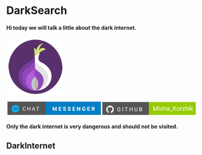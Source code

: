 # DarkSearch
#### Hi today we will talk a little about the dark internet.
<img width="30.0%" src="TorPng.png"/>
<p align="center"> <img width="49.0%" src="https://raw.githubusercontent.com/mishakorzik/mishakorzik.menu.io/master/examples/1620678554143.png"/> 
<img width="49.0%" src="https://raw.githubusercontent.com/mishakorzik/mishakorzik.menu.io/master/examples/IMG_20210510_233105.png"/> 

#### Only the dark internet is very dangerous and should not be visited.
## DarkInternet
